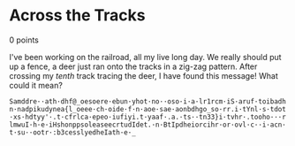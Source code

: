 # Across the Tracks
0 points

I've been working on the railroad, all my live long day. We really should put up a fence, a deer just ran onto the tracks in a zig-zag pattern. After crossing my _tenth_ track tracing the deer, I have found this message! What could it mean?

`Samddre··ath·dhf@_oesoere·ebun·yhot·no··oso·i·a·lr1rcm·iS·aruf·toibadhn·nadpikudynea{l_oeee·ch·oide·f·n·aoe·sae·aonbdhgo_so·rr.i·tYnl·s·tdot·xs·hdtyy'·.t·cfrlca·epeo·iufiyi.t·yaaf·.a.·ts··tn33}i·tvhr·.tooho···rlmwuI·h·e·iHshonppsoleaseecrtudIdet.·n·BtIpdheiorcihr·or·ovl·c··i·acn·t·su··ootr·:b3cesslyedheIath·e·_`
